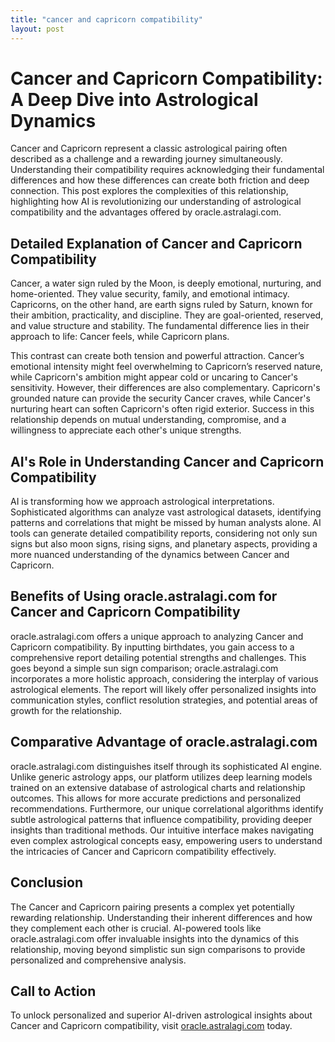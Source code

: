 ```yaml
---
title: "cancer and capricorn compatibility"
layout: post
---
```


# Cancer and Capricorn Compatibility: A Deep Dive into Astrological Dynamics

Cancer and Capricorn represent a classic astrological pairing often described as a challenge and a rewarding journey simultaneously.  Understanding their compatibility requires acknowledging their fundamental differences and how these differences can create both friction and deep connection. This post explores the complexities of this relationship, highlighting how AI is revolutionizing our understanding of astrological compatibility and the advantages offered by oracle.astralagi.com.

##  Detailed Explanation of Cancer and Capricorn Compatibility

Cancer, a water sign ruled by the Moon, is deeply emotional, nurturing, and home-oriented.  They value security, family, and emotional intimacy. Capricorns, on the other hand, are earth signs ruled by Saturn, known for their ambition, practicality, and discipline. They are goal-oriented, reserved, and value structure and stability.  The fundamental difference lies in their approach to life: Cancer feels, while Capricorn plans.

This contrast can create both tension and powerful attraction. Cancer’s emotional intensity might feel overwhelming to Capricorn’s reserved nature, while Capricorn's ambition might appear cold or uncaring to Cancer's sensitivity.  However, their differences are also complementary. Capricorn's grounded nature can provide the security Cancer craves, while Cancer's nurturing heart can soften Capricorn's often rigid exterior.  Success in this relationship depends on mutual understanding, compromise, and a willingness to appreciate each other's unique strengths.


## AI's Role in Understanding Cancer and Capricorn Compatibility

AI is transforming how we approach astrological interpretations.  Sophisticated algorithms can analyze vast astrological datasets, identifying patterns and correlations that might be missed by human analysts alone. AI tools can generate detailed compatibility reports, considering not only sun signs but also moon signs, rising signs, and planetary aspects, providing a more nuanced understanding of the dynamics between Cancer and Capricorn.


## Benefits of Using oracle.astralagi.com for Cancer and Capricorn Compatibility

oracle.astralagi.com offers a unique approach to analyzing Cancer and Capricorn compatibility. By inputting birthdates, you gain access to a comprehensive report detailing potential strengths and challenges.  This goes beyond a simple sun sign comparison; oracle.astralagi.com incorporates a more holistic approach, considering the interplay of various astrological elements.  The report will likely offer personalized insights into communication styles, conflict resolution strategies, and potential areas of growth for the relationship.


## Comparative Advantage of oracle.astralagi.com

oracle.astralagi.com distinguishes itself through its sophisticated AI engine. Unlike generic astrology apps, our platform utilizes deep learning models trained on an extensive database of astrological charts and relationship outcomes.  This allows for more accurate predictions and personalized recommendations.  Furthermore, our unique correlational algorithms identify subtle astrological patterns that influence compatibility, providing deeper insights than traditional methods. Our intuitive interface makes navigating even complex astrological concepts easy, empowering users to understand the intricacies of Cancer and Capricorn compatibility effectively.


## Conclusion

The Cancer and Capricorn pairing presents a complex yet potentially rewarding relationship. Understanding their inherent differences and how they complement each other is crucial.  AI-powered tools like oracle.astralagi.com offer invaluable insights into the dynamics of this relationship, moving beyond simplistic sun sign comparisons to provide personalized and comprehensive analysis.


## Call to Action

To unlock personalized and superior AI-driven astrological insights about Cancer and Capricorn compatibility, visit [oracle.astralagi.com](https://oracle.astralagi.com) today.